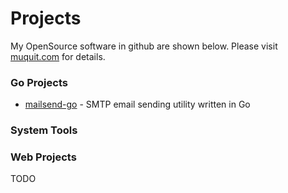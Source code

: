 # Projects

My OpenSource software in github are shown below. Please visit
[muquit.com](https://muquit.com/muquit/software) for details.

### Go Projects
- [mailsend-go](https://github.com/muquit/mailsend-go) - SMTP email sending utility written in Go

### System Tools

### Web Projects

TODO

